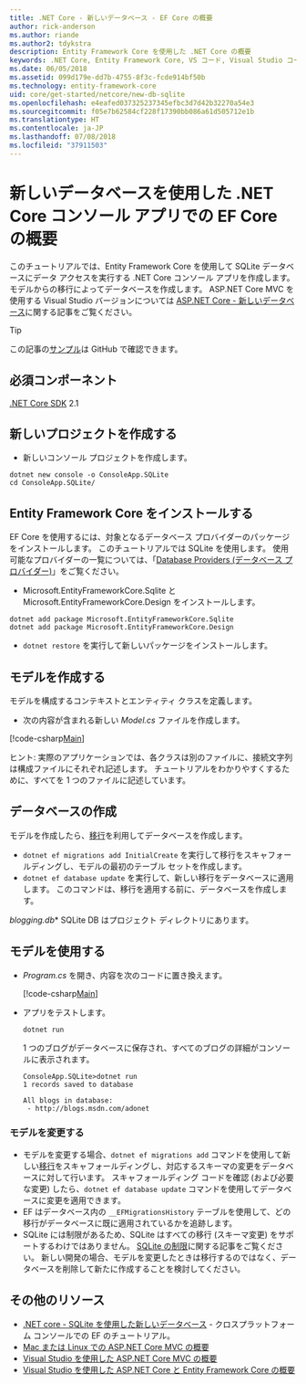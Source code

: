 ```yaml
---
title: .NET Core - 新しいデータベース - EF Core の概要
author: rick-anderson
ms.author: riande
ms.author2: tdykstra
description: Entity Framework Core を使用した .NET Core の概要
keywords: .NET Core, Entity Framework Core, VS コード, Visual Studio コード, Mac, Linux
ms.date: 06/05/2018
ms.assetid: 099d179e-dd7b-4755-8f3c-fcde914bf50b
ms.technology: entity-framework-core
uid: core/get-started/netcore/new-db-sqlite
ms.openlocfilehash: e4eafed037325237345efbc3d7d42b32270a54e3
ms.sourcegitcommit: f05e7b62584cf228f17390bb086a61d505712e1b
ms.translationtype: HT
ms.contentlocale: ja-JP
ms.lasthandoff: 07/08/2018
ms.locfileid: "37911503"
---
```

# <a name="getting-started-with-ef-core-on-net-core-console-app-with-a-new-database"></a>新しいデータベースを使用した .NET Core コンソール アプリでの EF Core の概要

このチュートリアルでは、Entity Framework Core を使用して SQLite データベースにデータ アクセスを実行する .NET Core コンソール アプリを作成します。 モデルからの移行によってデータベースを作成します。 ASP.NET Core MVC を使用する Visual Studio バージョンについては [ASP.NET Core - 新しいデータベース](xref:core/get-started/aspnetcore/new-db)に関する記事をご覧ください。

> [!TIP]  
> この記事の[サンプル](https://github.com/aspnet/EntityFramework.Docs/tree/master/samples/core/GetStarted/NetCore/ConsoleApp.SQLite)は GitHub で確認できます。

## <a name="prerequisites"></a>必須コンポーネント

[.NET Core SDK](https://www.microsoft.com/net/core) 2.1

## <a name="create-a-new-project"></a>新しいプロジェクトを作成する

* 新しいコンソール プロジェクトを作成します。

``` Console
dotnet new console -o ConsoleApp.SQLite
cd ConsoleApp.SQLite/
```

## <a name="install-entity-framework-core"></a>Entity Framework Core をインストールする

EF Core を使用するには、対象となるデータベース プロバイダーのパッケージをインストールします。 このチュートリアルでは SQLite を使用します。 使用可能なプロバイダーの一覧については、「[Database Providers (データベース プロバイダー)](../../providers/index.md)」をご覧ください。

* Microsoft.EntityFrameworkCore.Sqlite と Microsoft.EntityFrameworkCore.Design をインストールします。

``` Console
dotnet add package Microsoft.EntityFrameworkCore.Sqlite
dotnet add package Microsoft.EntityFrameworkCore.Design
```

* `dotnet restore` を実行して新しいパッケージをインストールします。

## <a name="create-the-model"></a>モデルを作成する

モデルを構成するコンテキストとエンティティ クラスを定義します。

* 次の内容が含まれる新しい *Model.cs* ファイルを作成します。

[!code-csharp[Main](../../../../samples/core/GetStarted/NetCore/ConsoleApp.SQLite/Model.cs)]

ヒント: 実際のアプリケーションでは、各クラスは別のファイルに、接続文字列は構成ファイルにそれぞれ記述します。 チュートリアルをわかりやすくするために、すべてを 1 つのファイルに記述しています。

## <a name="create-the-database"></a>データベースの作成

モデルを作成したら、[移行](https://docs.microsoft.com/aspnet/core/data/ef-mvc/migrations#introduction-to-migrations)を利用してデータベースを作成します。

* `dotnet ef migrations add InitialCreate` を実行して移行をスキャフォールディングし、モデルの最初のテーブル セットを作成します。
* `dotnet ef database update` を実行して、新しい移行をデータベースに適用します。 このコマンドは、移行を適用する前に、データベースを作成します。

*blogging.db** SQLite DB はプロジェクト ディレクトリにあります。

## <a name="use-your-model"></a>モデルを使用する

* *Program.cs* を開き、内容を次のコードに置き換えます。

  [!code-csharp[Main](../../../../samples/core/GetStarted/NetCore/ConsoleApp.SQLite/Program.cs)]

* アプリをテストします。

  `dotnet run`

  1 つのブログがデータベースに保存され、すべてのブログの詳細がコンソールに表示されます。

  ``` Console
  ConsoleApp.SQLite>dotnet run
  1 records saved to database

  All blogs in database:
   - http://blogs.msdn.com/adonet
  ```

### <a name="changing-the-model"></a>モデルを変更する

- モデルを変更する場合、`dotnet ef migrations add` コマンドを使用して新しい[移行](https://docs.microsoft.com/aspnet/core/data/ef-mvc/migrations#introduction-to-migrations)をスキャフォールディングし、対応するスキーマの変更をデータベースに対して行います。 スキャフォールディング コードを確認 (および必要な変更) したら、`dotnet ef database update` コマンドを使用してデータベースに変更を適用できます。
- EF はデータベース内の `__EFMigrationsHistory` テーブルを使用して、どの移行がデータベースに既に適用されているかを追跡します。
- SQLite には制限があるため、SQLite はすべての移行 (スキーマ変更) をサポートするわけではありません。 [SQLite の制限](../../providers/sqlite/limitations.md)に関する記事をご覧ください。 新しい開発の場合、モデルを変更したときは移行するのではなく、データベースを削除して新たに作成することを検討してください。

## <a name="additional-resources"></a>その他のリソース

* [.NET core - SQLite を使用した新しいデータベース](xref:core/get-started/netcore/new-db-sqlite) - クロスプラットフォーム コンソールでの EF のチュートリアル。
* [Mac または Linux での ASP.NET Core MVC の概要](https://docs.microsoft.com/aspnet/core/tutorials/first-mvc-app-xplat/index)
* [Visual Studio を使用した ASP.NET Core MVC の概要](https://docs.microsoft.com/aspnet/core/tutorials/first-mvc-app/index)
* [Visual Studio を使用した ASP.NET Core と Entity Framework Core の概要](https://docs.microsoft.com/aspnet/core/data/ef-mvc/index)
